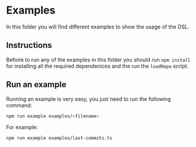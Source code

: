 # Examples

In this folder you will find different examples to show the usage of the DSL.

## Instructions
Befoire to run any of the examples in this folder you should run `npm install` for installing all the required dependenices and the run the `loadRepo` script.

## Run an example
Running an example is very easy, you just need to run the following command:
```sh
npm run example examples/<filename>
```

For example:
```sh
npm run example examples/last-commits.ts
```
